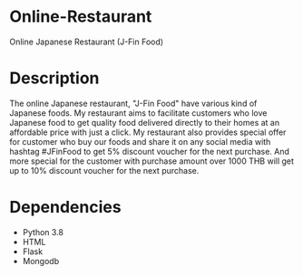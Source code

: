 # Online-Restaurant
Online Japanese Restaurant (J-Fin Food)

# Description
The online Japanese restaurant, "J-Fin Food" have various kind of Japanese foods. My restaurant aims to facilitate customers who love Japanese food to get quality food delivered directly to their homes at an affordable price with just a click. My restaurant also provides special offer for customer who buy our foods and share it on any social media with hashtag #JFinFood to get 5% discount voucher for the next purchase. And more special for the customer with purchase amount over 1000 THB will get up to 10% discount voucher for the next purchase.

# Dependencies
- Python 3.8
- HTML
- Flask
- Mongodb
